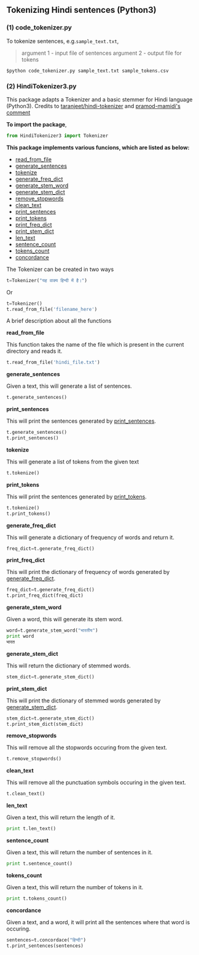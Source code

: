 ## Tokenizing Hindi sentences (Python3)

### (1) code_tokenizer.py
To tokenize sentences, e.g.```sample_text.txt```,
> argument 1 - input file of sentences
> argument 2 - output file for tokens

``
$python code_tokenizer.py sample_text.txt sample_tokens.csv
``


### (2) HindiTokenizer3.py

This package adapts a Tokenizer and a basic stemmer for Hindi language (Python3). 
Credits to [taranjeet/hindi-tokenizer](https://github.com/taranjeet/hindi-tokenizer) and [pramod-mamidi's comment](https://github.com/taranjeet/hindi-tokenizer/files/5168855/tokenizer.zip)

**To import the package**,
```python
from HindiTokenizer3 import Tokenizer
```

**This package implements various funcions, which are listed as below:**

* [read_from_file](#readfromfile)
* [generate_sentences](#gensen)
* [tokenize](#tokenize)
* [generate_freq_dict](#genfreq)
* [generate_stem_word](#genstem)
* [generate_stem_dict](#genstemdict)
* [remove_stopwords](#remstop)
* [clean_text](#cleantext)
* [print_sentences](#printsen)
* [print_tokens](#printokens)
* [print_freq_dict](#printfreqdict)
* [print_stem_dict](#printstemdict)
* [len_text](#lentext)
* [sentence_count](#sentcount)
* [tokens_count](#tokencount)
* [concordance](#concordance)

The Tokenizer can be created in two ways
```python
t=Tokenizer("यह वाक्य हिन्दी में है।")
```
Or
```python
t=Tokenizer()
t.read_from_file('filename_here')
```

A brief description about all the functions

<a name="readfromfile">**read_from_file**</a>

This function takes the name of the file which is present in the current directory and reads it.

```python
t.read_from_file('hindi_file.txt')
```

<a name="gensen">**generate_sentences**</a>

Given a text, this will generate a list of sentences.

```python
t.generate_sentences()
```
<a name="printsen">**print_sentences**</a>

This will print the sentences generated by [print_sentences](#printsen).

```python
t.generate_sentences()
t.print_sentences()
```

<a name="tokenize">**tokenize**</a>

This will generate a list of tokens from the given text

```python
t.tokenize()
```

<a name="printokens">**print_tokens**</a>

This will print the sentences generated by [print_tokens](#printokens).

```python
t.tokenize()
t.print_tokens()
```

<a name="genfreq">**generate_freq_dict**</a>

This will generate a dictionary of frequency of words and return it.

```python
freq_dict=t.generate_freq_dict()
```
<a name="printfreqdict">**print_freq_dict**</a>

This will print the dictionary of frequency of words generated by [generate_freq_dict](#genfreq).

```python
freq_dict=t.generate_freq_dict()
t.print_freq_dict(freq_dict)
```
<a name="genstem">**generate_stem_word**</a>

Given a word, this will generate its stem word.


```python
word=t.generate_stem_word("भारतीय")
print word
भारत
```
<a name="genstemdict">**generate_stem_dict**</a>

This will return the dictionary of stemmed words.

```python
stem_dict=t.generate_stem_dict()
```

<a name="printstemdict">**print_stem_dict**</a>

This will print the dictionary of stemmed words generated by [generate_stem_dict](#genstemdict).

```python
stem_dict=t.generate_stem_dict()
t.print_stem_dict(stem_dict)
```

<a name="remstop">**remove_stopwords**</a>

This will remove all the stopwords occuring from the given text.

```python
t.remove_stopwords()
```

<a name="cleantext">**clean_text**</a>

This will remove all the punctuation symbols occuring in the given text.

```python
t.clean_text()
```

<a name="lentext">**len_text**</a>

Given a text, this will return the length of it.

```python
print t.len_text()
```
<a name="sentcount">**sentence_count**</a>

Given a text, this will return the number of sentences in it.

```python
print t.sentence_count()
```
<a name="tokencount">**tokens_count**</a>

Given a text, this will return the number of tokens in it.

```python
print t.tokens_count()
```
<a name="concordance">**concordance**</a>

Given a text, and a word, it will print all the sentences where that word is occuring.

```python
sentences=t.concordace("हिन्दी")
t.print_sentences(sentences)
```

